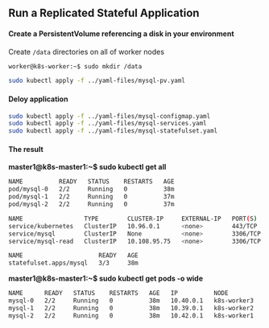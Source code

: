 ## Run a Replicated Stateful Application

#### Create a PersistentVolume referencing a disk in your environment 
Create `/data` directories on all of worker nodes
```sh
worker@k8s-worker:~$ sudo mkdir /data
```
```sh
sudo kubectl apply -f ../yaml-files/mysql-pv.yaml
```
#### Deloy application

```sh
sudo kubectl apply -f ../yaml-files/mysql-configmap.yaml
sudo kubectl apply -f ../yaml-files/mysql-services.yaml
sudo kubectl apply -f ../yaml-files/mysql-statefulset.yaml
```

#### The result
**master1@k8s-master1:~$ sudo kubectl get all**
```sh
NAME          READY   STATUS    RESTARTS   AGE
pod/mysql-0   2/2     Running   0          38m
pod/mysql-1   2/2     Running   0          37m
pod/mysql-2   2/2     Running   0          37m

NAME                 TYPE        CLUSTER-IP     EXTERNAL-IP   PORT(S)    AGE
service/kubernetes   ClusterIP   10.96.0.1      <none>        443/TCP    3d
service/mysql        ClusterIP   None           <none>        3306/TCP   38m
service/mysql-read   ClusterIP   10.108.95.75   <none>        3306/TCP   38m

NAME                     READY   AGE
statefulset.apps/mysql   3/3     38m
```
**master1@k8s-master1:~$ sudo kubectl get pods -o wide**
```sh
NAME      READY   STATUS    RESTARTS   AGE   IP          NODE          NOMINATED NODE   READINESS GATES
mysql-0   2/2     Running   0          38m   10.40.0.1   k8s-worker3   <none>           <none>
mysql-1   2/2     Running   0          38m   10.39.0.1   k8s-worker2   <none>           <none>
mysql-2   2/2     Running   0          38m   10.42.0.1   k8s-worker1   <none>           <none>
```
